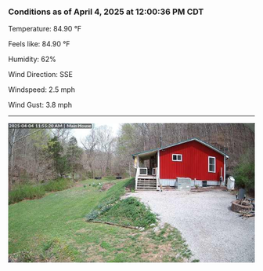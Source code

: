 ### Conditions as of April 4, 2025 at 12:00:36 PM CDT 

Temperature: 84.90 &deg;F

Feels like: 84.90 &deg;F

Humidity: 62%

Wind Direction: SSE

Windspeed: 2.5 mph

Wind Gust: 3.8 mph

---

<img src="./images/latest.jpeg"/>

